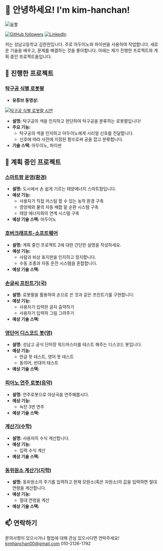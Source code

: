 # 👋 안녕하세요! I'm kim-hanchan!

![움짤](https://media4.giphy.com/media/v1.Y2lkPTc5MGI3NjExMXV2eGRmajZiY2Z1aHcwcjhqYWhuOHY0bnVmc25nc3FubXRwaTgzaSZlcD12MV9pbnRlcm5hbF9naWZfYnlfaWQmY3Q9Zw/JqmupuTVZYaQX5s094/giphy.gif)

[![GitHub followers](https://img.shields.io/github/followers/kimhanchan00?label=Follow&style=social)](https://github.com/kimhanchan00)
[![LinkedIn](https://img.shields.io/badge/LinkedIn-0077B5?logo=linkedin&logoColor=white)](https://www.linkedin.com/in/yourprofile/)

저는 성남고등학교 김한찬입니다. 주로 아두이노와 파이썬을 사용하여 작업합니다. 새로운 기술을 배우고, 문제를 해결하는 것을 좋아합니다. 아래는 제가 진행한 프로젝트와 계획 중인 프로젝트들입니다.

## 🔭 진행한 프로젝트

### [탁구공 식별 로봇팔](https://github.com/kimhanchan00/Table-Tennis-Ball-Identification-Rob)
- **유튜브 동영상:**
  
 [![탁구공 식별 로봇팔 시연](https://img.youtube.com/vi/zZVDYvU_PKg/0.jpg)](https://www.youtube.com/watch?v=zZVDYvU_PKg)
- **설명:** 탁구공의 색을 인지하고 판단하여 탁구공을 분류하는 로봇팔입니다!
- **주요 기능:** 
  - 탁구공의 색을 인지하고 아두이노에게 시리얼 신호를 전달합니다.
  - 신호에 따라 사전에 지정된 함수로써 공을 잡고 분류합니다.
- **기술 스택:** 아두이노, 파이썬


## 🌱 계획 중인 프로젝트

### [스마트팜 운영(환경)](https://github.com/kimhanchan00/smartfarm)
- **설명:** 도시에서 손 쉽게 기르는 태양에너지 스마트팜입니다.
- **예상 기능:** 
  - 사용자가 직접 커스텀 할 수 있는 농작 환경 구축
  - 영양제와 물의 자동 배합 밑 순환 시스템 구축
  - 태양 에너지와의 연계 시스템 구축
- **예상 기술 스택:** 아두이노

### [호버크래프트-소프트웨어](https://github.com/yourusername/plannedproject2)
- **설명:** 계획 중인 프로젝트 2에 대한 간단한 설명을 작성하세요.
- **예상 기능:** 
  - 사람과 비상 표지판을 인지하고 정지합니다.
  - 수동 조종과 자동 운전 시스템을 혼합합니다.
- **예상 기술 스택:**

### [손글씨 프린트기(국)](https://github.com/yourusername/plannedproject2)
- **설명:** 로봇팔을 활용하여 손으로 쓴 것과 같은 프린트기를 구현합니다.
- **예상 기능:** 
  - 사용자가 입력한 글자 출력하기
  - 사용자가 입력하 그림 그려주기
- **예상 기술 스택:**

### [영단어 디스코드 봇(영)](https://github.com/yourusername/plannedproject2)
- **설명:** 성남고 공식 단어장 워드마스터를 테스트 해주는 디스코드 봇입니다.
- **예상 기능:** 
  - 한글 뜻 테스트, 영어 뜻 테스트
  - 동의어, 반대어 테스트
- **예상 기술 스택:**

### [피아노 연주 로봇(음악)](https://github.com/yourusername/plannedproject2)
- **설명:** 연주로봇으로 야상곡을 연주해봅시다.
- **예상 기능:** 
  - 녹턴 3번 연주
- **예상 기술 스택:**

### [계산기(수학)](https://github.com/yourusername/plannedproject2)
- **설명:** 사용자의 수식 계산합니다.
- **예상 기능:** 
  - 입력 수식 계산
- **예상 기술 스택:** 

### [동위원소 계산기(지학)](https://github.com/yourusername/plannedproject2)
- **설명:** 동위원소의 주기를 입력하고 현재 모원소(혹은 자원소)의 값을 입력하면 절대 연령을 계산합니다.
- **예상 기능:** 
  - 절대 연령을 계산
- **예상 기술 스택:** 

  
## 📫 연락하기

문의사항이 있으시거나 협업에 대해 관심 있으시다면
연락주세요!
kimhanchan00@gmail.com
010-2126-1792 


